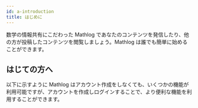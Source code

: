 ```yaml
---
id: a-introduction
title: はじめに
---
```


数学の情報共有にこだわった Mathlog であなたのコンテンツを発信したり、他の方が投稿したコンテンツを閲覧しましょう。Mathlog は誰でも簡単に始めることができます。

## はじての方へ

以下に示すように Mathlog はアカウント作成をしなくても、いくつかの機能が利用可能ですが、アカウントを作成しログインすることで、より便利な機能を利用することができます。
